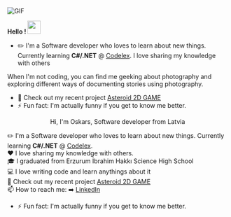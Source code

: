 <img align="top" alt="GIF" src="https://github.com/sharns/sharns/blob/main/assets/banner.gif" />

<b> Hello ! </b> <img src="https://raw.githubusercontent.com/MartinHeinz/MartinHeinz/master/wave.gif" width="30px">


- ✏️ I'm a Software developer who loves to learn about new things. Currently learning <b>C#/.NET</b> @ [Codelex](https://www.codelex.io/).
I love sharing my knowledge with others


 When I'm not coding, you can find me geeking about photography and exploring different ways of documenting stories using photography.


- 🚀 Check out my recent project [Asteroid 2D GAME](https://github.com/sharns/asteroids-game-2d)
- ⚡ Fun fact: I'm actually funny if you get to know me better.


<p align="center">
  Hi, I'm Oskars, Software developer from Latvia


  ✏️ I'm a Software developer who loves to learn about new things. Currently learning <b>C#/.NET</b> @ [Codelex](https://www.codelex.io/).
  <br>
  ❤️ I love sharing my knowledge with others.
  <br>
  🎓 I graduated from Erzurum İbrahim Hakkı Science High School
  <br>
  💻 I love writing code and learn anythings about it
  <br>
  🚀 Check out my recent project [Asteroid 2D GAME](https://github.com/sharns/asteroids-game-2d)
  <br>
  📫 How to reach me: ➡️ [LinkedIn](https://www.linkedin.com/in/oskars-sarns/)
  <br>
 - ⚡ Fun fact: I'm actually funny if you get to know me better.
</p>
